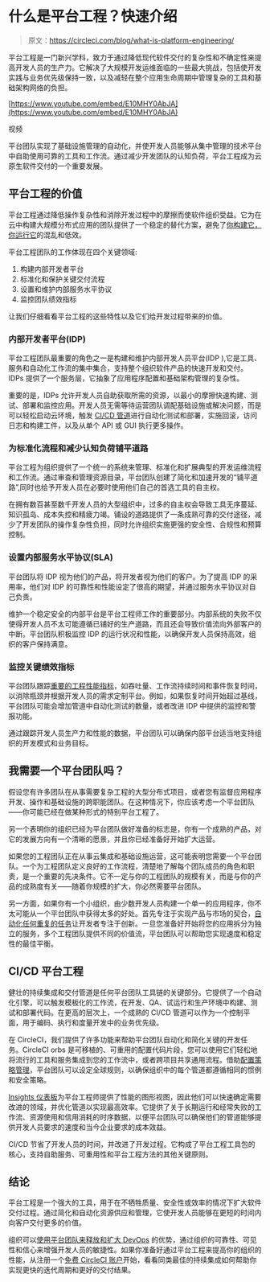 # 什么是平台工程？快速介绍

> 原文：<https://circleci.com/blog/what-is-platform-engineering/>

平台工程是一门新兴学科，致力于通过降低现代软件交付的复杂性和不确定性来提高开发人员的生产力。它解决了大规模开发运维面临的一些最大挑战，包括使开发实践与业务优先级保持一致，以及减轻在整个应用生命周期中管理复杂的工具和基础架构网络的负担。

[https://www.youtube.com/embed/E10MHY0AbJA](https://www.youtube.com/embed/E10MHY0AbJA)

视频

平台团队实现了基础设施管理的自动化，并使开发人员能够从集中管理的技术平台中自助使用可靠的工具和工作流。通过减少开发团队的认知负荷，平台工程成为云原生软件交付的一个重要发展。

## 平台工程的价值

平台工程通过降低操作复杂性和消除开发过程中的摩擦而使软件组织受益。它为在云中构建大规模分布式应用的团队提供了一个稳定的替代方案，避免了[你构建它，你运行它](https://www.atlassian.com/incident-management/devops/you-built-it-you-run-it)的混乱和低效。

平台工程团队的工作体现在四个关键领域:

1.  构建内部开发者平台
2.  标准化和保护关键交付流程
3.  设置和维护内部服务水平协议
4.  监控团队绩效指标

让我们仔细看看平台工程的这些特性以及它们给开发过程带来的价值。

### 内部开发者平台(IDP)

平台工程团队最重要的角色之一是构建和维护内部开发人员平台(IDP ),它是工具、服务和自动化工作流的集中集合，支持整个组织软件产品的快速开发和交付。IDPs 提供了一个服务层，它抽象了应用程序配置和基础架构管理的复杂性。

重要的是，IDPs 允许开发人员自助获取所需的资源，以最小的摩擦快速构建、测试、部署和监控应用。开发人员无需等待运营团队调配基础设施或解决问题，而是可以轻松启动云环境，触发 [CI/CD 管道](https://circleci.com/blog/what-is-a-ci-cd-pipeline/)进行自动化测试和部署，实施回滚，访问日志和构建工件，以及从单个 API 或 GUI 执行更多操作。

### 为标准化流程和减少认知负荷铺平道路

平台工程为组织提供了一个统一的系统来管理、标准化和扩展典型的开发运维流程和工作流。通过审查和管理资源目录，平台团队创建了简化和加速开发的“铺平道路”,同时也给予开发人员在必要时使用他们自己的首选工具的自主权。

在拥有数百甚至数千开发人员的大型组织中，过多的自主权会导致工具无序蔓延、知识孤岛、成本失控和精疲力竭。铺设的道路提供了一条成熟可靠的交付途径，减少了开发团队的操作复杂性负担，同时允许组织实施更强的安全性、合规性和预算控制。

### 设置内部服务水平协议(SLA)

平台团队将 IDP 视为他们的产品，将开发者视为他们的客户。为了提高 IDP 的采用率，他们对 IDP 的可靠性和性能设定了很高的期望，并通过服务水平协议对自己负责。

维护一个稳定安全的内部平台是平台工程师工作的重要部分。内部系统的失败不仅使得开发人员不太可能遵循已铺好的生产道路，而且还会导致价值流向外部客户的中断。平台团队积极监控 IDP 的运行状况和性能，以确保开发人员保持高效，组织的客户保持满意。

### 监控关键绩效指标

平台团队跟踪[重要的工程性能指标](https://circleci.com/blog/engineering-metrics/)，如吞吐量、工作流持续时间和事件恢复时间，以消除瓶颈并根据开发人员的需求定制平台。例如，如果恢复时间开始超过基线，平台团队可能会增加管道中自动化测试的数量，或者改进 IDP 中提供的监控和警报功能。

通过跟踪开发人员生产力和性能的数据，平台团队可以确保内部平台适当地支持组织的开发模式和业务目标。

## 我需要一个平台团队吗？

假设您有许多团队在从事需要复杂工程的大型分布式项目，或者您有监督应用程序开发、操作和基础设施的跨职能团队。在这种情况下，你应该考虑一个平台团队——你可能已经在做某种形式的特别平台工程了。

另一个表明你的组织已经为平台团队做好准备的标志是，你有一个成熟的产品，对它的发展方向有一个清晰的愿景，并且你已经准备好开始扩大运营。

如果您的工程团队正在从事云集成和基础设施运营，这可能表明您需要一个平台团队。一个为工程团队定义良好的工作流程，清楚地了解每个团队成员的角色和职责，是一个重要的先决条件。它不一定与你的工程团队的规模有关，而是与你的产品的成熟度有关——随着你规模的扩大，你必然需要平台团队。

另一方面，如果你有一个小组织，由少数开发人员构建一个单一的应用程序，你不太可能从一个平台团队中获得太多的好处。首先专注于实现产品与市场的契合，[自动化任何重复的任务](https://circleci.com/blog/automation-drives-devops/)让开发者专注于创新。一旦您准备好开始将您的应用拆分为独立的服务，多个工程团队提供不同的价值流，平台团队可以帮助您实现速度和稳定性的最佳平衡。

## CI/CD 平台工程

健壮的持续集成和交付管道是任何平台团队工具链的关键部分。它提供了一个自动化引擎，可以触发模板化的工作流，在开发、QA、试运行和生产环境中构建、测试和部署代码。在更高的层次上，一个成熟的 CI/CD 管道可以作为一个控制平面，用于编码、执行和度量开发中的业务优先级。

在 CircleCI，我们提供了许多功能来帮助平台团队自动化和简化关键的开发任务。CircleCI orbs 是可移植的、可重用的配置代码片段，您可以使用它们轻松地将流行的工具和服务集成到您的工作流中，或者跨项目共享通用流程。借助[配置策略管理](https://circleci.com/docs/config-policy-management-overview/)，平台团队可以设定全球规则，以确保组织中的每个管道都遵循相同的惯例和安全策略。

[Insights 仪表板](https://circleci.com/docs/insights/)为平台工程师提供了性能的图形视图，因此他们可以快速确定需要改进的领域，并优化管道以实现最高效率。它提供了关于长期运行和经常失败的工作流、资源使用和信用消耗的时序数据，以便平台团队可以确保他们的管道能够提供开发人员要求的速度和当今企业要求的成本效益。

CI/CD 节省了开发人员的时间，并改进了开发过程。它构成了平台工程工具包的核心，支持自助服务、可重用性和平台工程方法的其他关键原则。

## 结论

平台工程是一个强大的工具，用于在不牺牲质量、安全性或效率的情况下扩大软件交付过程。通过简化和自动化资源供应和管理，它使开发人员能够在更短的时间内向客户交付更多的价值。

组织可以[使用平台团队来释放和扩大 DevOps](https://circleci.com/blog/platform-engineering-devops-at-scale/) 的优势，通过组织的可靠性、可见性和信心来增强开发人员的敏捷性。如果你准备好通过平台工程来提高你的组织的性能，从注册一个[免费 CircleCI 账户](https://circleci.com/signup/)开始，看看同类最佳的持续集成如何帮助你实现更快的迭代周期和更好的交付结果。